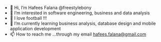 - 👋 Hi, I’m Hafees Falana @freestylebony
- 👀 I’m interested in software engineering, business and data analysis
- 👀 I love football !!!
- 🌱 I’m currently learning business analysis, database design and mobile application development
- 📫 How to reach me ...through my email hafees.falana@gmail.com

<!---
freestylebony/freestylebony is a ✨ special ✨ repository because its `README.md` (this file) appears on your GitHub profile.
You can click the Preview link to take a look at your changes.
--->
